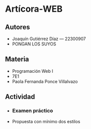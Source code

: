 # Artícora-WEB
## Autores
- Joaquín Gutiérrez Díaz — 22300907
- PONGAN LOS SUYOS
## Materia 
- Programación Web I
- 7E1
- Paola Fernanda Ponce Villalvazo
## Actividad
- ### Examen práctico
- Propuesta con mínimo dos estilos